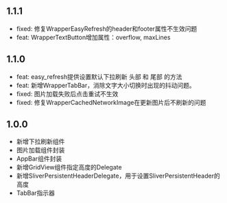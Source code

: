 ## 1.1.1

* fixed: 修复WrapperEasyRefresh的header和footer属性不生效问题
* feat: WrapperTextButton增加属性：overflow, maxLines

## 1.1.0

* feat: easy_refresh提供设置默认下拉刷新 头部 和 尾部 的方法
* feat: 新增WrapperTabBar，消除文字大小切换时出现的抖动问题。
* fixed: 图片加载失败后点击重试不生效
* fixed: 修复WrapperCachedNetworkImage在更新图片后不刷新的问题

## 1.0.0

* 新增下拉刷新组件
* 图片加载组件封装
* AppBar组件封装
* 新增GridView组件指定高度的Delegate
* 新增SliverPersistentHeaderDelegate，用于设置SliverPersistentHeader的高度
* TabBar指示器
